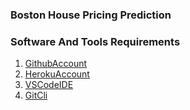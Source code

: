 ### Boston House Pricing Prediction


### Software And Tools Requirements


1. [GithubAccount](https://github.com)
2. [HerokuAccount](https://heroku.com)
3. [VSCodeIDE](https://code.visualstudio.com/)
4. [GitCli](https://git-scm.com/book/en/v2/Getting-Started-The-Command-Line)